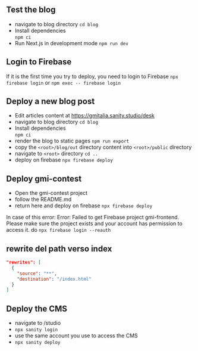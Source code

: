 ## Test the blog

- navigate to blog directory
  `cd blog`
- Install dependencies  
  `npm ci`
- Run Next.js in development mode
  `npm run dev`

## Login to Firebase

If it is the first time you try to deploy, you need to login to Firebase
`npx firebase login`
or
`npm exec -- firebase login`

## Deploy a new blog post

- Edit articles content at
  https://gmitalia.sanity.studio/desk
- navigate to blog directory
  `cd blog`
- Install dependencies  
  `npm ci`
- render the blog to static pages
  `npm run export`
- copy the `<root>/blog/out` directory content into `<root>/public` directory
- navigate to `<root>` directory
  `cd ..`
- deploy on firebase
  `npx firebase deploy`

## Deploy gmi-contest

- Open the gmi-contest project
- follow the README.md
- return here and deploy on firebase
  `npx firebase deploy`

In case of this error:
  Error: Failed to get Firebase project gmi-frontend. Please make sure the project exists and your account has permission to access it.
do
  `npx firebase login --reauth`

## rewrite del path verso index

```json
"rewrites": [
  {
    "source": "**",
    "destination": "/index.html"
  }
]
```

## Deploy the CMS
- navigate to /studio
- `npx sanity login`
- use the same account you use to access the CMS
- `npx sanity deploy`
